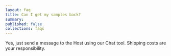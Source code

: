 ```yaml
---
layout: faq
title: Can I get my samples back?
summary:
published: false
collections: faqs
---
```


Yes, just send a message to the Host using our Chat tool. Shipping costs are your responsibility.
